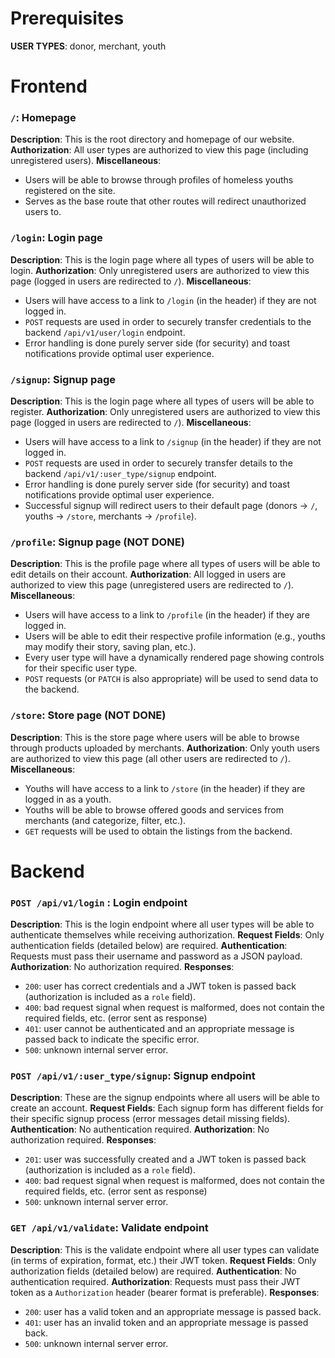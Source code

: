 # Prerequisites

**USER TYPES**: donor, merchant, youth

# Frontend

### `/`: Homepage

**Description**: This is the root directory and homepage of our website.
**Authorization**: All user types are authorized to view this page (including unregistered users).
**Miscellaneous**:

- Users will be able to browse through profiles of homeless youths registered on the site.
- Serves as the base route that other routes will redirect unauthorized users to.

### `/login`: Login page

**Description**: This is the login page where all types of users will be able to login.
**Authorization**: Only unregistered users are authorized to view this page (logged in users are redirected to `/`).
**Miscellaneous**:

- Users will have access to a link to `/login` (in the header) if they are not logged in.
- `POST` requests are used in order to securely transfer credentials to the backend `/api/v1/user/login` endpoint.
- Error handling is done purely server side (for security) and toast notifications provide optimal user experience.

### `/signup`: Signup page

**Description**: This is the login page where all types of users will be able to register.
**Authorization**: Only unregistered users are authorized to view this page (logged in users are redirected to `/`).
**Miscellaneous**:

- Users will have access to a link to `/signup` (in the header) if they are not logged in.
- `POST` requests are used in order to securely transfer details to the backend `/api/v1/:user_type/signup` endpoint.
- Error handling is done purely server side (for security) and toast notifications provide optimal user experience.
- Successful signup will redirect users to their default page (donors -> `/`, youths -> `/store`, merchants -> `/profile`).

### `/profile`: Signup page (NOT DONE)

**Description**: This is the profile page where all types of users will be able to edit details on their account.
**Authorization**: All logged in users are authorized to view this page (unregistered users are redirected to `/`).
**Miscellaneous**:

- Users will have access to a link to `/profile` (in the header) if they are logged in.
- Users will be able to edit their respective profile information (e.g., youths may modify their story, saving plan, etc.).
- Every user type will have a dynamically rendered page showing controls for their specific user type.
- `POST` requests (or `PATCH` is also appropriate) will be used to send data to the backend.

### `/store`: Store page (NOT DONE)

**Description**: This is the store page where users will be able to browse through products uploaded by merchants.
**Authorization**: Only youth users are authorized to view this page (all other users are redirected to `/`).
**Miscellaneous**:

- Youths will have access to a link to `/store` (in the header) if they are logged in as a youth.
- Youths will be able to browse offered goods and services from merchants (and categorize, filter, etc.).
- `GET` requests will be used to obtain the listings from the backend.

# Backend

### `POST /api/v1/login` : Login endpoint

**Description**: This is the login endpoint where all user types will be able to authenticate themselves while receiving authorization.
**Request Fields**: Only authentication fields (detailed below) are required.
**Authentication**: Requests must pass their username and password as a JSON payload.
**Authorization**: No authorization required.
**Responses**:

- `200`: user has correct credentials and a JWT token is passed back (authorization is included as a `role` field).
- `400`: bad request signal when request is malformed, does not contain the required fields, etc. (error sent as response)
- `401`: user cannot be authenticated and an appropriate message is passed back to indicate the specific error.
- `500`: unknown internal server error.

### `POST /api/v1/:user_type/signup`: Signup endpoint

**Description**: These are the signup endpoints where all users will be able to create an account.
**Request Fields**: Each signup form has different fields for their specific signup process (error messages detail missing fields).
**Authentication**: No authentication required.
**Authorization**: No authorization required.
**Responses**:

- `201`: user was successfully created and a JWT token is passed back (authorization is included as a `role` field).
- `400`: bad request signal when request is malformed, does not contain the required fields, etc. (error sent as response)
- `500`: unknown internal server error.

### `GET /api/v1/validate`: Validate endpoint

**Description**: This is the validate endpoint where all user types can validate (in terms of expiration, format, etc.) their JWT token.
**Request Fields**: Only authorization fields (detailed below) are required.
**Authentication**: No authentication required.
**Authorization**: Requests must pass their JWT token as a `Authorization` header (bearer format is preferable).
**Responses**:

- `200`: user has a valid token and an appropriate message is passed back.
- `401`: user has an invalid token and an appropriate message is passed back.
- `500`: unknown internal server error.
